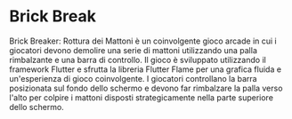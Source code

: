 # Brick Break

Brick Breaker: Rottura dei Mattoni è un coinvolgente gioco arcade in cui i giocatori devono demolire una serie di mattoni utilizzando una palla rimbalzante e una barra di controllo. Il gioco è sviluppato utilizzando il framework Flutter e sfrutta la libreria Flutter Flame per una grafica fluida e un'esperienza di gioco coinvolgente.
I giocatori controllano la barra posizionata sul fondo dello schermo e devono far rimbalzare la palla verso l'alto per colpire i mattoni disposti strategicamente nella parte superiore dello schermo.

